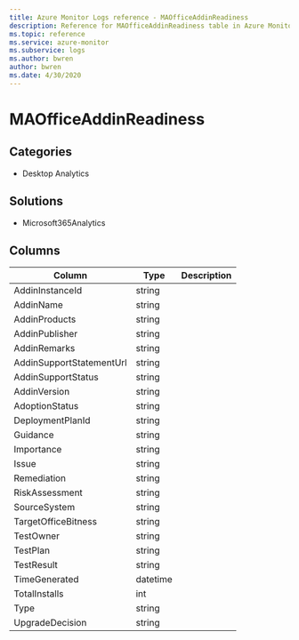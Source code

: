 ```yaml
---
title: Azure Monitor Logs reference - MAOfficeAddinReadiness
description: Reference for MAOfficeAddinReadiness table in Azure Monitor Logs.
ms.topic: reference
ms.service: azure-monitor
ms.subservice: logs
ms.author: bwren
author: bwren
ms.date: 4/30/2020
---
```


# MAOfficeAddinReadiness

 

## Categories

- Desktop Analytics
## Solutions

- Microsoft365Analytics




## Columns

|Column|Type|Description|
|---|---|---|
|AddinInstanceId|string||
|AddinName|string||
|AddinProducts|string||
|AddinPublisher|string||
|AddinRemarks|string||
|AddinSupportStatementUrl|string||
|AddinSupportStatus|string||
|AddinVersion|string||
|AdoptionStatus|string||
|DeploymentPlanId|string||
|Guidance|string||
|Importance|string||
|Issue|string||
|Remediation|string||
|RiskAssessment|string||
|SourceSystem|string||
|TargetOfficeBitness|string||
|TestOwner|string||
|TestPlan|string||
|TestResult|string||
|TimeGenerated|datetime||
|TotalInstalls|int||
|Type|string||
|UpgradeDecision|string||
